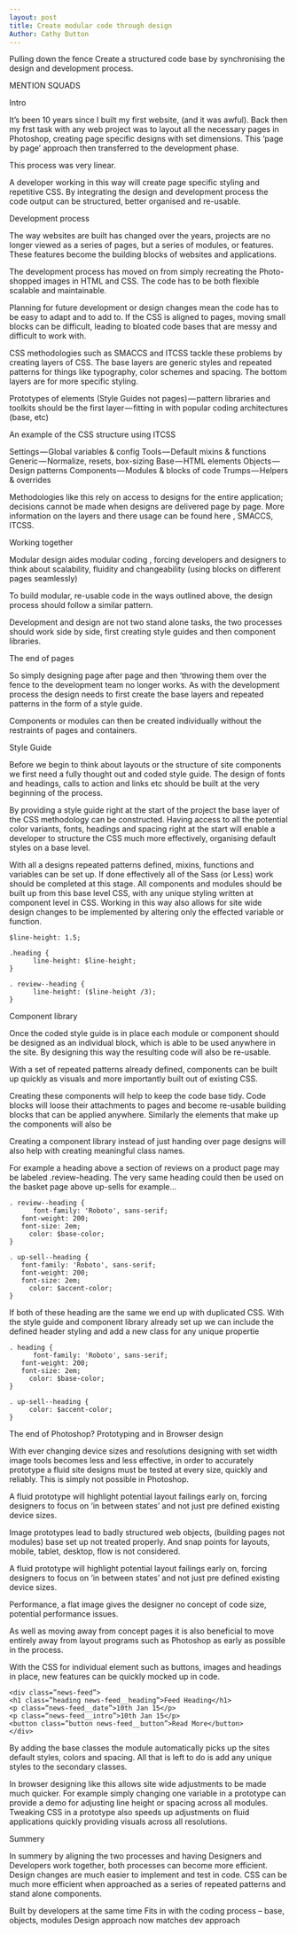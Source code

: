 ```yaml
---
layout: post
title: Create modular code through design
Author: Cathy Dutton
---
```

Pulling down the fence
Create a structured code base by synchronising the design and development process. 

MENTION SQUADS

Intro

It’s been 10 years since I built my first website, (and it was awful). Back then my frst task with any web project was to layout all the necessary pages in Photoshop, creating page specific designs with set dimensions.  This ‘page by page’ approach then transferred to the development phase. 

This process was very linear.

A developer working in this way will create page specific styling and repetitive CSS.  By integrating the design and development process the code output can be structured, better organised and re-usable.


Development process

The way websites are built has changed over the years, projects are no longer viewed as a series of pages, but a series of modules, or features. These features become the building blocks of websites and applications.

The development process has moved on from simply recreating the Photo-shopped images in HTML and CSS. The code has to be both flexible scalable and maintainable. 

Planning for future development or design changes mean the code has to be easy to adapt and to add to.  If the CSS is aligned to pages, moving small blocks can be difficult, leading to bloated code bases that are messy and difficult to work with.

CSS methodologies such as SMACCS and ITCSS tackle these problems by creating layers of CSS. The base layers are generic styles and repeated patterns for things like typography, color schemes and spacing. The bottom layers are for more specific styling.  

Prototypes of elements (Style Guides not pages) — pattern libraries and toolkits should be the first layer — fitting in with popular coding architectures (base, etc)


An example of the CSS structure using ITCSS

Settings — Global variables & config
Tools — Default mixins & functions
Generic — Normalize, resets, box-sizing
Base — HTML elements
Objects — Design patterns
Components — Modules & blocks of code
Trumps — Helpers & overrides


Methodologies like this rely on access to designs for the entire application; decisions cannot be made when designs are delivered page by page. More information on the layers and there usage can be found here , SMACCS, ITCSS.


Working together

Modular design aides modular coding , forcing developers and designers to think about scalability, fluidity and changeability (using blocks on different pages seamlessly)

To build modular, re-usable code in the ways outlined above, the design process should follow a similar pattern.

Development and design are not two stand alone tasks, the two processes should work side by side, first creating style guides and then component libraries.


The end of pages

So simply designing page after page and then ‘throwing them over the fence to the development team no longer works. As with the development process the design needs to first create the base layers and repeated patterns in the form of a style guide.

Components or modules can then be created individually without the restraints of pages and containers.


Style Guide

Before we begin to think about layouts or the structure of site components we first need a fully thought out and coded style guide. The design of fonts and headings, calls to action and links etc should be built at the very beginning of the process. 

By providing a style guide right at the start of the project the base layer of the CSS methodology can be constructed. Having access to all the potential color variants, fonts, headings and spacing right at the start will enable a developer to structure the CSS much more effectively, organising default styles on a base level.

With all a designs repeated patterns defined, mixins, functions and variables can be set up. If done effectively all of the Sass (or Less) work should be completed at this stage. All components and modules should be built up from this base level CSS, with any unique styling written at component level in CSS. Working in this way also allows for site wide design changes to be implemented by altering only the effected variable or function.

```
$line-height: 1.5;

.heading {
      line-height: $line-height;	
}

. review--heading {
      line-height: ($line-height /3);
}
```


Component library

Once the coded style guide is in place each module or component should be designed as an individual block, which is able to be used anywhere in the site. By designing this way the resulting code will also be re-usable. 

With a set of repeated patterns already defined, components can be built up quickly as visuals and more importantly built out of existing CSS.

Creating these components will help to keep the code base tidy. Code blocks will loose their attachments to pages and become re-usable building blocks that can be applied anywhere. Similarly the elements that make up the components will also be 

Creating a component library instead of just handing over page designs will also help with creating meaningful class names.

For example a heading above a section of reviews on a product page may be labeled .review-heading. The very same heading could then be used on the basket page above up-sells for example…

```
. review--heading {
      font-family: 'Roboto', sans-serif;
   font-weight: 200;
   font-size: 2em;
     color: $base-color;	
}

. up-sell--heading {
   font-family: 'Roboto', sans-serif;
   font-weight: 200;
   font-size: 2em;
     color: $accent-color;	
}
```

If both of these heading are the same we end up with duplicated CSS. With the style guide and component library already set up we can include the defined header styling and add a new class for any unique propertie

```
. heading {
      font-family: 'Roboto', sans-serif;
   font-weight: 200;
   font-size: 2em;
     color: $base-color;	
}

. up-sell--heading {
     color: $accent-color;	
}
```

The end of Photoshop? 
Prototyping and in Browser design

With ever changing device sizes and resolutions designing with set width image tools becomes less and less effective, in order to accurately prototype a fluid site designs must be tested at every size, quickly and reliably. This is simply not possible in Photoshop.

A fluid prototype will highlight potential layout failings early on, forcing designers to focus on ‘in between states’ and not just pre defined existing device sizes.

Image prototypes lead to badly structured web objects, (building pages not modules) base set up not treated properly. And snap points for layouts, mobile, tablet, desktop, flow is not considered.

A fluid prototype will highlight potential layout failings early on, forcing designers to focus on ‘in between states’ and not just pre defined existing device sizes.

Performance, a flat image gives the designer no concept of code size, potential performance issues.


As well as moving away from concept pages it is also beneficial to move entirely away from layout programs such as Photoshop as early as possible in the process.

With the CSS for individual element such as buttons, images and headings in place, new features can be quickly mocked up in code.

```
<div class=”news-feed”>
<h1 class=”heading news-feed__heading”>Feed Heading</h1>
<p class=“news-feed__date”>10th Jan 15</p>
<p class=“news-feed__intro”>10th Jan 15</p>
<button class=”button news-feed__button”>Read More</button>
</div>
```

By adding the base classes the module automatically picks up the sites default styles, colors and spacing. All that is left to do is add any unique styles to the secondary classes.

In browser designing like this allows site wide adjustments to be made much quicker. For example simply changing one variable in a prototype can provide a demo for adjusting line height or spacing across all modules. Tweaking CSS in a prototype also speeds up adjustments on fluid applications quickly providing visuals across all resolutions.



Summery

In summery by aligning the two processes and having Designers and Developers work together, both processes can become more efficient. Design changes are much easier to implement and test in code.  CSS can be much more efficient when approached as a series of repeated patterns and stand alone components.


Built by developers at the same time
Fits in with the coding process – base, objects, modules
Design approach now matches dev approach
